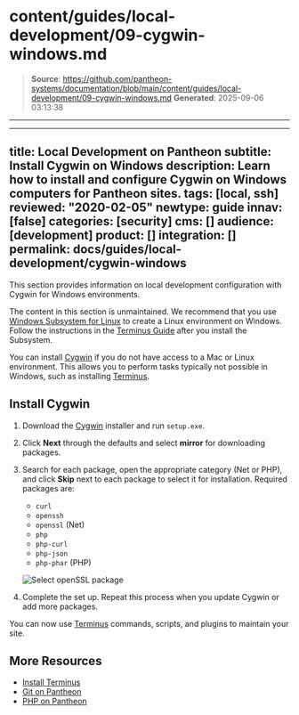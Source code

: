 # content/guides/local-development/09-cygwin-windows.md

> **Source**: https://github.com/pantheon-systems/documentation/blob/main/content/guides/local-development/09-cygwin-windows.md
> **Generated**: 2025-09-06 03:13:38

---

---
title: Local Development on Pantheon
subtitle: Install Cygwin on Windows
description: Learn how to install and configure Cygwin on Windows computers for Pantheon sites.
tags: [local, ssh]
reviewed: "2020-02-05"
newtype: guide
innav: [false]
categories: [security]
cms: []
audience: [development]
product: []
integration: []
permalink: docs/guides/local-development/cygwin-windows
---

This section provides information on local development configuration with Cygwin for Windows environments.

<Alert title="Warning" type="danger" >

The content in this section is unmaintained. We recommend that you use [Windows Subsystem for Linux](https://docs.microsoft.com/en-us/windows/wsl/install-win10) to create a Linux environment on Windows. Follow the instructions in the [Terminus Guide](/terminus/install/) after you install the Subsystem.

</Alert>

You can install [Cygwin](https://cygwin.com/) if you do not have access to a Mac or Linux environment. This allows you to perform tasks typically not possible in Windows, such as installing [Terminus](https://github.com/pantheon-systems/cli).

## Install Cygwin

1. Download the [Cygwin](https://cygwin.com/install.html) installer and run `setup.exe`.

1. Click **Next** through the defaults and select **mirror** for downloading packages.

1. Search for each package, open the appropriate category (Net or PHP), and click **Skip** next to each package to select it for installation. Required packages are: 

    - `curl`
    - `openssh`
    - `openssl` (Net)
    - `php`
    - `php-curl`
    - `php-json`
    - `php-phar` (PHP)

    ![Select openSSL package](../../../images/cygwin-select-packages.png)

1. Complete the set up. Repeat this process when you update Cygwin or add more packages.

You can now use [Terminus](/terminus) commands, scripts, and plugins to maintain your site.

## More Resources

- [Install Terminus](/terminus/install)
- [Git on Pantheon](/guides/git)
- [PHP on Pantheon](/guides/php)